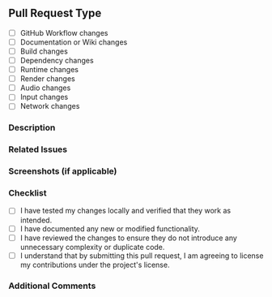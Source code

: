 ## Pull Request Type
<!-- Please select which type of change this most aligns with. If more than one type fits, please select multiple. -->
- [ ] GitHub Workflow changes
- [ ] Documentation or Wiki changes
- [ ] Build changes
- [ ] Dependency changes
- [ ] Runtime changes
 - [ ] Render changes
 - [ ] Audio changes
 - [ ] Input changes
 - [ ] Network changes

### Description
<!-- Below this comment, add a brief overview of the changes introduced by this pull request. Include any relevant context or background information. -->

### Related Issues
<!-- If this pull request will fix an issue, please link it below this comment. Say something like, "Fixes #83" where #83 is the issue number. -->

### Screenshots (if applicable)
<!-- Please add any relevant screenshots or images to show the changes made, if applicable. Remove this section if it does not apply. -->

### Checklist
<!-- Please review the following checklist before submitting your pull request -->

- [ ] I have tested my changes locally and verified that they work as intended.
- [ ] I have documented any new or modified functionality.
- [ ] I have reviewed the changes to ensure they do not introduce any unnecessary complexity or duplicate code.
- [ ] I understand that by submitting this pull request, I am agreeing to license my contributions under the project's license.

### Additional Comments
<!-- Add any additional comments, notes, or concerns that you want to communicate to us. -->